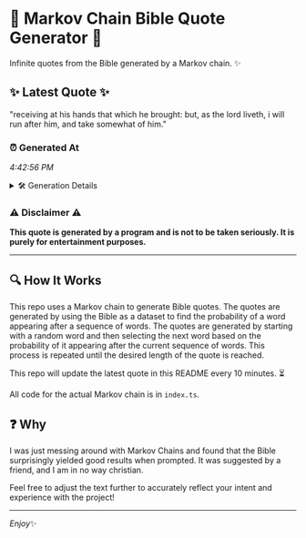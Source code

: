 # 📖 Markov Chain Bible Quote Generator 📖

Infinite quotes from the Bible generated by a Markov chain. ✨

## ✨ Latest Quote ✨
"receiving at his hands that which he brought: but, as the lord liveth, i will run after him, and take somewhat of him."

### ⏰ Generated At
*4:42:56 PM*

<details>
    <summary>🛠️ Generation Details</summary>
    <p>
        <strong>🌱 Seed:</strong> receiving<br>
        <strong>🔄 Iterations:</strong> 22<br>
        <strong>📜 Context History:</strong><br>[ receiving ]: at<br>[ receiving, at ]: his<br>[ receiving, at, his ]: hands<br>[ receiving, at, his, hands ]: that<br>[ receiving, at, his, hands, that ]: which<br>[ receiving, at, his, hands, that, which ]: he<br>[ at, his, hands, that, which, he ]: brought:<br>[ his, hands, that, which, he, brought: ]: but,<br>[ hands, that, which, he, brought:, but, ]: as<br>[ that, which, he, brought:, but,, as ]: the<br>[ which, he, brought:, but,, as, the ]: lord<br>[ he, brought:, but,, as, the, lord ]: liveth,<br>[ brought:, but,, as, the, lord, liveth, ]: i<br>[ but,, as, the, lord, liveth,, i ]: will<br>[ as, the, lord, liveth,, i, will ]: run<br>[ the, lord, liveth,, i, will, run ]: after<br>[ lord, liveth,, i, will, run, after ]: him,<br>[ liveth,, i, will, run, after, him, ]: and<br>[ i, will, run, after, him,, and ]: take<br>[ will, run, after, him,, and, take ]: somewhat<br>[ run, after, him,, and, take, somewhat ]: of<br>[ after, him,, and, take, somewhat, of ]: him.<br>
    </p>
</details>

### ⚠️ Disclaimer ⚠️
**This quote is generated by a program and is not to be taken seriously. It is purely for entertainment purposes.**

---

## 🔍 How It Works

This repo uses a Markov chain to generate Bible quotes. The quotes are generated by using the Bible as a dataset to find the probability of a word appearing after a sequence of words. The quotes are generated by starting with a random word and then selecting the next word based on the probability of it appearing after the current sequence of words. This process is repeated until the desired length of the quote is reached.

This repo will update the latest quote in this README every 10 minutes. ⏳

All code for the actual Markov chain is in `index.ts`.

## ❓ Why

I was just messing around with Markov Chains and found that the Bible surprisingly yielded good results when prompted. 
It was suggested by a friend, and I am in no way christian.

Feel free to adjust the text further to accurately reflect your intent and experience with the project!

---

*Enjoy*✨
